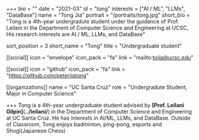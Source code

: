 +++
bio = ""
date = "2021-03"
id = "tong"
interests = ["AI / ML", "LLMs", "DataBase"]
name = "Tong Jia"
portrait = "/portraits/tong.jpg"
short_bio = "Tong is a 4th-year undergradute student under the guidance of Prof. Leilani in the Department of Computer Science and Engineering at UCSC, His research interests are AI / ML, LLMs, and DataBase"

sort_position = 3
short_name = "Tong"
title = "Undergraduate student"

[[social]]
    icon = "envelope"
    icon_pack = "fa"
    link = "mailto:tojia@ucsc.edu"

[[social]]
    icon = "github"
    icon_pack = "fa"
    link = "https://github.com/peterjiatong"

[[organizations]]
    name = "UC Santa Cruz"
    role = "Undergradute Student, Major in Computer Science"

+++
Tong is a 4th-year undergraduate student advised by **[**Prof. Leilani Gilpin**]**(**../leilani/**) in the Department of Computer Science and Engineering at UC Santa Cruz. He has interests in AI/ML, LLMs, and DataBase. Outside of Classroom, Tong enjoys badminton, ping-pong, esports and Shogi(Japanese Chess)
